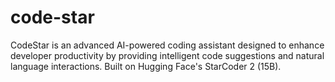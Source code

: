 # code-star
CodeStar is an advanced AI-powered coding assistant designed to enhance developer productivity by providing intelligent code suggestions and natural language interactions. Built on Hugging Face's StarCoder 2 (15B).
